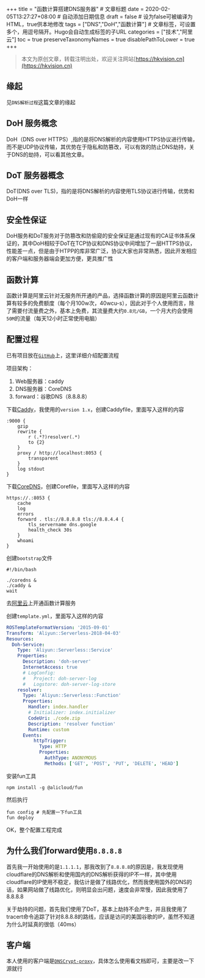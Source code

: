 +++
title = "函数计算搭建DNS服务器"  # 文章标题
date = 2020-02-05T13:27:27+08:00  # 自动添加日期信息
draft = false  # 设为false可被编译为HTML，true供本地修改
tags = ["DNS","DoH","函数计算"]  # 文章标签，可设置多个，用逗号隔开。Hugo会自动生成标签的子URL
categories = ["技术","阿里云"]
toc = true
preserveTaxonomyNames = true
disablePathToLower = true
+++

> 本文为原创文章，转载注明出处，欢迎关注网站[https://hkvision.cn](https://hkvision.cn)

## 缘起
见`DNS解析过程`这篇文章的缘起

## DoH 服务概念
DoH（DNS over HTTPS）,指的是将DNS解析的内容使用HTTPS协议进行传输，而不是UDP协议传输，其优势在于隐私和防篡改，可以有效的防止DNS劫持，关于DNS的劫持，可以看其他文章。

## DoT 服务器概念
DoT(DNS over TLS)，指的是将DNS解析的内容使用TLS协议进行传输，优势和DoH一样

## 安全性保证
DoH服务和DoT服务对于防篡改和防偷窥的安全保证是通过现有的CA证书体系保证的，其中DoH相较于DoT在TCP协议和DNS协议中间增加了一层HTTPS协议，性能差一点，但是由于HTPP的库非常广泛，协议大家也非常熟悉，因此开发相应的客户端和服务器端会更加方便，更具推广性

## 函数计算
函数计算是阿里云针对无服务所开通的产品，选择函数计算的原因是阿里云函数计算有较多的免费额度（每个月100w次，40wcu-s），因此对于个人使用而言，除了需要付流量费之外，基本上免费，其流量费大约`0.8元/GB`，一个月大约会使用`50M`的流量（每天12小时正常使用电脑）

## 配置过程
已有项目放在[`GitHub`](https://github.com/HaoKunT/aliyunfc-doh-server)上，这里详细介绍配置流程

项目架构：
1. Web服务器：caddy
2. DNS服务器：CoreDNS
3. forward：谷歌DNS（8.8.8.8）
   
下载[Caddy](https://caddyserver.com/)，我使用的`version 1.x`，创建Caddyfile，里面写入这样的内容
``` caddy
:9000 {
    gzip
    rewrite {
        r (.*?)resolver(.*)
        to {2}
    }
    proxy / http://localhost:8053 {
        transparent
    }
    log stdout
}
```
下载[CoreDNS](https://coredns.io/)，创建Corefile，里面写入这样的内容
``` caddy
https://.:8053 {
    cache
    log
    errors
    forward . tls://8.8.8.8 tls://8.8.4.4 {
        tls_servername dns.google
        health_check 30s
    }
    whoami
}
```
创建`bootstrap`文件
``` shell
#!/bin/bash

./coredns &
./caddy &
wait
```
去[阿里云](https://aliyun.com)上开通函数计算服务

创建`template.yml`，里面写入这样的内容
``` yml
ROSTemplateFormatVersion: '2015-09-01'
Transform: 'Aliyun::Serverless-2018-04-03'
Resources:
  Doh-Service:
    Type: 'Aliyun::Serverless::Service'
    Properties:
      Description: 'doh-server'
      InternetAccess: true
      # LogConfig: 
      #   Project: doh-server-log
      #   Logstore: doh-server-log-store
    resolver:
      Type: 'Aliyun::Serverless::Function'
      Properties:
        Handler: index.handler
        # Initializer: index.initializer
        CodeUri: ./code.zip
        Description: 'resolver function'
        Runtime: custom
      Events:
          httpTrigger:
            Type: HTTP
            Properties:
              AuthType: ANONYMOUS
              Methods: ['GET', 'POST', 'PUT', 'DELETE', 'HEAD']
```
安装fun工具
``` shell
npm install -g @alicloud/fun
```
然后执行
``` shell
fun config # 先配置一下fun工具 
fun deploy
```
OK，整个配置工程完成

## 为什么我们forward使用`8.8.8.8`
首先我一开始使用的是`1.1.1.1`，那我改到了`8.8.8.8`的原因是，我发现使用cloudflare的DNS解析和使用国内的DNS解析获得的IP不一样，其中使用cloudflare的IP使用不稳定，我估计是做了线路优化，然而我使用国外的DNS的话，如果网站做了线路优化，则明显会出问题，速度会非常慢，因此我使用了8.8.8.8

关于劫持的问题，首先我们使用了DoT，基本上劫持不会产生，并且我使用了tracert命令追踪了针对8.8.8.8的路线，应该是访问的美国谷歌的IP，虽然不知道为什么时延真的很低（40ms）

## 客户端
本人使用的客户端是[`DNSCrypt-proxy`](https://github.com/DNSCrypt/dnscrypt-proxy)，具体怎么使用看文档即可，主要是改一下源就行


